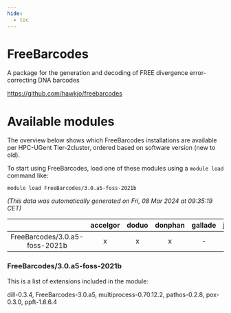 ```yaml
---
hide:
  - toc
---
```


FreeBarcodes
============


A package for the generation and decoding of FREE divergence error-correcting DNA barcodes

https://github.com/hawkjo/freebarcodes
# Available modules


The overview below shows which FreeBarcodes installations are available per HPC-UGent Tier-2cluster, ordered based on software version (new to old).

To start using FreeBarcodes, load one of these modules using a `module load` command like:

```shell
module load FreeBarcodes/3.0.a5-foss-2021b
```

*(This data was automatically generated on Fri, 08 Mar 2024 at 09:35:19 CET)*  

| |accelgor|doduo|donphan|gallade|joltik|skitty|
| :---: | :---: | :---: | :---: | :---: | :---: | :---: |
|FreeBarcodes/3.0.a5-foss-2021b|x|x|x|-|x|x|


### FreeBarcodes/3.0.a5-foss-2021b

This is a list of extensions included in the module:

dill-0.3.4, FreeBarcodes-3.0.a5, multiprocess-0.70.12.2, pathos-0.2.8, pox-0.3.0, ppft-1.6.6.4